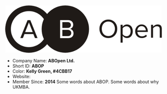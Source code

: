 ![logo](UKMBA-ABOP-Logo-600.png)
* Company Name: <b>ABOpen Ltd. </b>
* Short ID: <b>ABOP</b> 
* Color: <b>Kelly Green, #4CBB17</b>
* Website: <b><a href="http://abopen.com"></a></b>
* Member Since: <b>2014</b>
Some words about ABOP.
Some words about why UKMBA.
